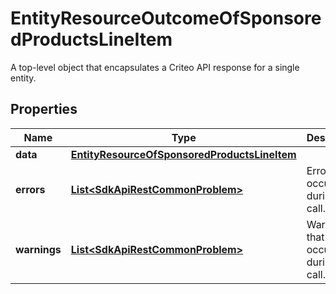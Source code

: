 

# EntityResourceOutcomeOfSponsoredProductsLineItem

A top-level object that encapsulates a Criteo API response for a single entity.

## Properties

| Name | Type | Description | Notes |
|------------ | ------------- | ------------- | -------------|
|**data** | [**EntityResourceOfSponsoredProductsLineItem**](EntityResourceOfSponsoredProductsLineItem.md) |  |  [optional] |
|**errors** | [**List&lt;SdkApiRestCommonProblem&gt;**](SdkApiRestCommonProblem.md) | Errors that occured during this call. |  [optional] [readonly] |
|**warnings** | [**List&lt;SdkApiRestCommonProblem&gt;**](SdkApiRestCommonProblem.md) | Warnings that occured during this call. |  [optional] [readonly] |



